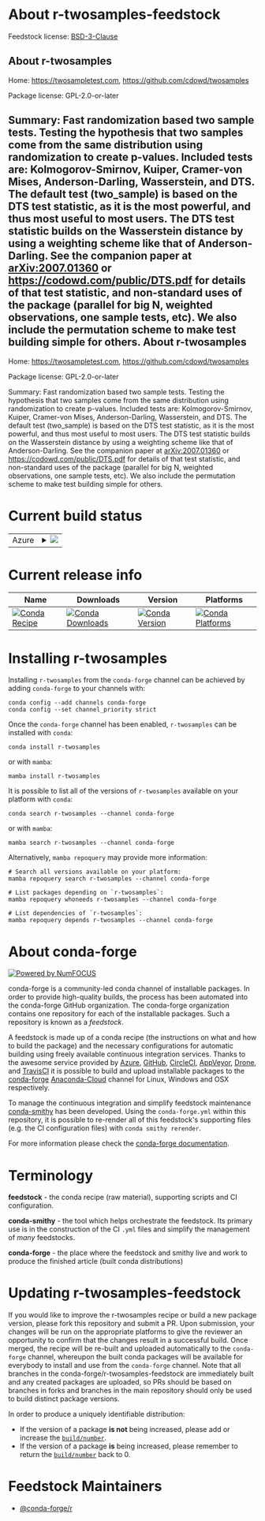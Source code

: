 About r-twosamples-feedstock
============================

Feedstock license: [BSD-3-Clause](https://github.com/conda-forge/r-twosamples-feedstock/blob/main/LICENSE.txt)

About r-twosamples
------------------

Home: https://twosampletest.com, https://github.com/cdowd/twosamples

Package license: GPL-2.0-or-later

Summary: Fast randomization based two sample tests. Testing the hypothesis that two samples come from the same distribution using randomization to create p-values. Included tests are: Kolmogorov-Smirnov, Kuiper, Cramer-von Mises, Anderson-Darling, Wasserstein, and DTS. The default test (two_sample) is based on the DTS test statistic, as it is the most powerful, and thus most useful to most users. The DTS test statistic builds on the Wasserstein distance by using a weighting scheme like that of Anderson-Darling. See the companion paper at <arXiv:2007.01360> or <https://codowd.com/public/DTS.pdf> for details of that test statistic, and non-standard uses of the package (parallel for big N, weighted observations, one sample tests, etc). We also include the permutation scheme to make test building simple for others.
About r-twosamples
------------------

Home: https://twosampletest.com, https://github.com/cdowd/twosamples

Package license: GPL-2.0-or-later

Summary: Fast randomization based two sample tests. Testing the hypothesis that two samples come from the same distribution using randomization to create p-values. Included tests are: Kolmogorov-Smirnov, Kuiper, Cramer-von Mises, Anderson-Darling, Wasserstein, and DTS. The default test (two_sample) is based on the DTS test statistic, as it is the most powerful, and thus most useful to most users. The DTS test statistic builds on the Wasserstein distance by using a weighting scheme like that of Anderson-Darling. See the companion paper at <arXiv:2007.01360> or <https://codowd.com/public/DTS.pdf> for details of that test statistic, and non-standard uses of the package (parallel for big N, weighted observations, one sample tests, etc). We also include the permutation scheme to make test building simple for others.

Current build status
====================


<table>
    
  <tr>
    <td>Azure</td>
    <td>
      <details>
        <summary>
          <a href="https://dev.azure.com/conda-forge/feedstock-builds/_build/latest?definitionId=18546&branchName=main">
            <img src="https://dev.azure.com/conda-forge/feedstock-builds/_apis/build/status/r-twosamples-feedstock?branchName=main">
          </a>
        </summary>
        <table>
          <thead><tr><th>Variant</th><th>Status</th></tr></thead>
          <tbody><tr>
              <td>linux_64_r_base4.2</td>
              <td>
                <a href="https://dev.azure.com/conda-forge/feedstock-builds/_build/latest?definitionId=18546&branchName=main">
                  <img src="https://dev.azure.com/conda-forge/feedstock-builds/_apis/build/status/r-twosamples-feedstock?branchName=main&jobName=linux&configuration=linux%20linux_64_r_base4.2" alt="variant">
                </a>
              </td>
            </tr><tr>
              <td>linux_64_r_base4.3</td>
              <td>
                <a href="https://dev.azure.com/conda-forge/feedstock-builds/_build/latest?definitionId=18546&branchName=main">
                  <img src="https://dev.azure.com/conda-forge/feedstock-builds/_apis/build/status/r-twosamples-feedstock?branchName=main&jobName=linux&configuration=linux%20linux_64_r_base4.3" alt="variant">
                </a>
              </td>
            </tr><tr>
              <td>osx_64_r_base4.2</td>
              <td>
                <a href="https://dev.azure.com/conda-forge/feedstock-builds/_build/latest?definitionId=18546&branchName=main">
                  <img src="https://dev.azure.com/conda-forge/feedstock-builds/_apis/build/status/r-twosamples-feedstock?branchName=main&jobName=osx&configuration=osx%20osx_64_r_base4.2" alt="variant">
                </a>
              </td>
            </tr><tr>
              <td>osx_64_r_base4.3</td>
              <td>
                <a href="https://dev.azure.com/conda-forge/feedstock-builds/_build/latest?definitionId=18546&branchName=main">
                  <img src="https://dev.azure.com/conda-forge/feedstock-builds/_apis/build/status/r-twosamples-feedstock?branchName=main&jobName=osx&configuration=osx%20osx_64_r_base4.3" alt="variant">
                </a>
              </td>
            </tr><tr>
              <td>win_64</td>
              <td>
                <a href="https://dev.azure.com/conda-forge/feedstock-builds/_build/latest?definitionId=18546&branchName=main">
                  <img src="https://dev.azure.com/conda-forge/feedstock-builds/_apis/build/status/r-twosamples-feedstock?branchName=main&jobName=win&configuration=win%20win_64_" alt="variant">
                </a>
              </td>
            </tr>
          </tbody>
        </table>
      </details>
    </td>
  </tr>
</table>

Current release info
====================

| Name | Downloads | Version | Platforms |
| --- | --- | --- | --- |
| [![Conda Recipe](https://img.shields.io/badge/recipe-r--twosamples-green.svg)](https://anaconda.org/conda-forge/r-twosamples) | [![Conda Downloads](https://img.shields.io/conda/dn/conda-forge/r-twosamples.svg)](https://anaconda.org/conda-forge/r-twosamples) | [![Conda Version](https://img.shields.io/conda/vn/conda-forge/r-twosamples.svg)](https://anaconda.org/conda-forge/r-twosamples) | [![Conda Platforms](https://img.shields.io/conda/pn/conda-forge/r-twosamples.svg)](https://anaconda.org/conda-forge/r-twosamples) |

Installing r-twosamples
=======================

Installing `r-twosamples` from the `conda-forge` channel can be achieved by adding `conda-forge` to your channels with:

```
conda config --add channels conda-forge
conda config --set channel_priority strict
```

Once the `conda-forge` channel has been enabled, `r-twosamples` can be installed with `conda`:

```
conda install r-twosamples
```

or with `mamba`:

```
mamba install r-twosamples
```

It is possible to list all of the versions of `r-twosamples` available on your platform with `conda`:

```
conda search r-twosamples --channel conda-forge
```

or with `mamba`:

```
mamba search r-twosamples --channel conda-forge
```

Alternatively, `mamba repoquery` may provide more information:

```
# Search all versions available on your platform:
mamba repoquery search r-twosamples --channel conda-forge

# List packages depending on `r-twosamples`:
mamba repoquery whoneeds r-twosamples --channel conda-forge

# List dependencies of `r-twosamples`:
mamba repoquery depends r-twosamples --channel conda-forge
```


About conda-forge
=================

[![Powered by
NumFOCUS](https://img.shields.io/badge/powered%20by-NumFOCUS-orange.svg?style=flat&colorA=E1523D&colorB=007D8A)](https://numfocus.org)

conda-forge is a community-led conda channel of installable packages.
In order to provide high-quality builds, the process has been automated into the
conda-forge GitHub organization. The conda-forge organization contains one repository
for each of the installable packages. Such a repository is known as a *feedstock*.

A feedstock is made up of a conda recipe (the instructions on what and how to build
the package) and the necessary configurations for automatic building using freely
available continuous integration services. Thanks to the awesome service provided by
[Azure](https://azure.microsoft.com/en-us/services/devops/), [GitHub](https://github.com/),
[CircleCI](https://circleci.com/), [AppVeyor](https://www.appveyor.com/),
[Drone](https://cloud.drone.io/welcome), and [TravisCI](https://travis-ci.com/)
it is possible to build and upload installable packages to the
[conda-forge](https://anaconda.org/conda-forge) [Anaconda-Cloud](https://anaconda.org/)
channel for Linux, Windows and OSX respectively.

To manage the continuous integration and simplify feedstock maintenance
[conda-smithy](https://github.com/conda-forge/conda-smithy) has been developed.
Using the ``conda-forge.yml`` within this repository, it is possible to re-render all of
this feedstock's supporting files (e.g. the CI configuration files) with ``conda smithy rerender``.

For more information please check the [conda-forge documentation](https://conda-forge.org/docs/).

Terminology
===========

**feedstock** - the conda recipe (raw material), supporting scripts and CI configuration.

**conda-smithy** - the tool which helps orchestrate the feedstock.
                   Its primary use is in the construction of the CI ``.yml`` files
                   and simplify the management of *many* feedstocks.

**conda-forge** - the place where the feedstock and smithy live and work to
                  produce the finished article (built conda distributions)


Updating r-twosamples-feedstock
===============================

If you would like to improve the r-twosamples recipe or build a new
package version, please fork this repository and submit a PR. Upon submission,
your changes will be run on the appropriate platforms to give the reviewer an
opportunity to confirm that the changes result in a successful build. Once
merged, the recipe will be re-built and uploaded automatically to the
`conda-forge` channel, whereupon the built conda packages will be available for
everybody to install and use from the `conda-forge` channel.
Note that all branches in the conda-forge/r-twosamples-feedstock are
immediately built and any created packages are uploaded, so PRs should be based
on branches in forks and branches in the main repository should only be used to
build distinct package versions.

In order to produce a uniquely identifiable distribution:
 * If the version of a package **is not** being increased, please add or increase
   the [``build/number``](https://docs.conda.io/projects/conda-build/en/latest/resources/define-metadata.html#build-number-and-string).
 * If the version of a package **is** being increased, please remember to return
   the [``build/number``](https://docs.conda.io/projects/conda-build/en/latest/resources/define-metadata.html#build-number-and-string)
   back to 0.

Feedstock Maintainers
=====================

* [@conda-forge/r](https://github.com/conda-forge/r/)

